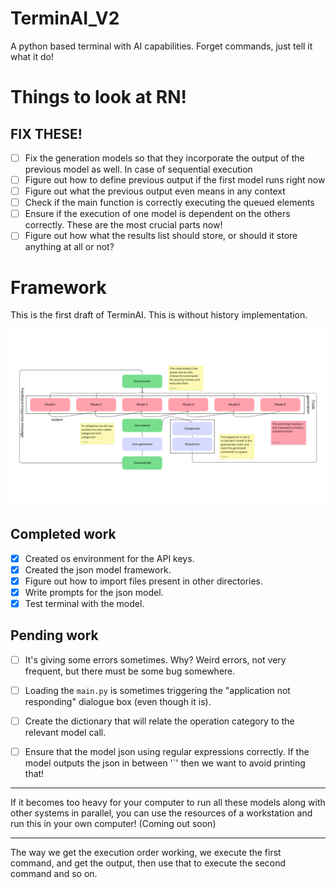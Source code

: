 # TerminAI_V2

A python based terminal with AI capabilities. Forget commands, just tell it what it do!

# Things to look at RN!

## FIX THESE!

- [ ] Fix the generation models so that they incorporate the output of the previous model as well. In case of sequential execution
- [ ] Figure out how to define previous output if the first model runs right now
- [ ] Figure out what the previous output even means in any context
- [ ] Check if the main function is correctly executing the queued elements
- [ ] Ensure if the execution of one model is dependent on the others correctly. These are the most crucial parts now!
- [ ] Figure out how what the results list should store, or should it store anything at all or not?

# Framework 

This is the first draft of TerminAI. This is without history implementation.

![TerminAI](./images/TerminAI_V2_draft_2.png)




## Completed work

- [x] Created os environment for the API keys.
- [x] Created the json model framework.
- [x] Figure out how to import files present in other directories.
- [x] Write prompts for the json model.
- [x] Test terminal with the model.

## Pending work

- [ ] It's giving some errors sometimes. Why? Weird errors, not very frequent, but there must be some bug somewhere.
- [ ] Loading the `main.py` is sometimes triggering the "application not responding" dialogue box (even though it is).
- [ ] Create the dictionary that will relate the operation category to the relevant model call.

- [ ] Ensure that the model json using regular expressions correctly. If the model outputs the json in between '`' then we want to avoid printing that!
---

If it becomes too heavy for your computer to run all these models along with other systems in parallel, you can use the resources of a workstation and run this in your own computer! (Coming out soon)

---

The way we get the execution order working, we execute the first command, and get the output, then use that to execute the second command and so on.